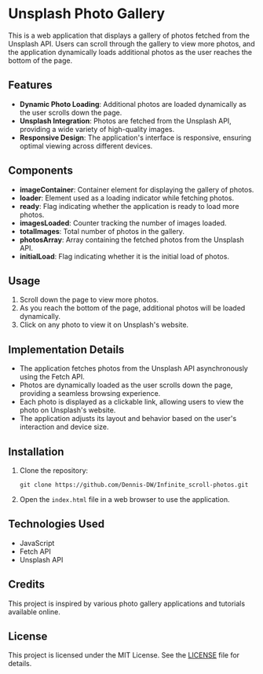 # Unsplash Photo Gallery

This is a web application that displays a gallery of photos fetched from the Unsplash API. Users can scroll through the gallery to view more photos, and the application dynamically loads additional photos as the user reaches the bottom of the page.

## Features

- **Dynamic Photo Loading**: Additional photos are loaded dynamically as the user scrolls down the page.
- **Unsplash Integration**: Photos are fetched from the Unsplash API, providing a wide variety of high-quality images.
- **Responsive Design**: The application's interface is responsive, ensuring optimal viewing across different devices.

## Components

- **imageContainer**: Container element for displaying the gallery of photos.
- **loader**: Element used as a loading indicator while fetching photos.
- **ready**: Flag indicating whether the application is ready to load more photos.
- **imagesLoaded**: Counter tracking the number of images loaded.
- **totalImages**: Total number of photos in the gallery.
- **photosArray**: Array containing the fetched photos from the Unsplash API.
- **initialLoad**: Flag indicating whether it is the initial load of photos.

## Usage

1. Scroll down the page to view more photos.
2. As you reach the bottom of the page, additional photos will be loaded dynamically.
3. Click on any photo to view it on Unsplash's website.

## Implementation Details

- The application fetches photos from the Unsplash API asynchronously using the Fetch API.
- Photos are dynamically loaded as the user scrolls down the page, providing a seamless browsing experience.
- Each photo is displayed as a clickable link, allowing users to view the photo on Unsplash's website.
- The application adjusts its layout and behavior based on the user's interaction and device size.

## Installation

1. Clone the repository:

    ```
    git clone https://github.com/Dennis-DW/Infinite_scroll-photos.git
    
    ```

2. Open the `index.html` file in a web browser to use the application.

## Technologies Used

- JavaScript
- Fetch API
- Unsplash API

## Credits

This project is inspired by various photo gallery applications and tutorials available online.

## License

This project is licensed under the MIT License. See the [LICENSE](LICENSE) file for details.
